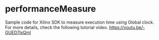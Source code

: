 # performanceMeasure
Sample code for Xilinx SDK to measure execution time using Global clock. For more details, check the following tutorial video.
https://youtu.be/-GUED7lsQmI

